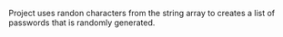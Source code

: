 Project uses randon characters from the string array to creates a list of passwords that is randomly generated.
